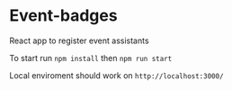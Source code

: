 # Event-badges
React app to register event assistants

To start run `npm install` then `npm run start`

Local enviroment should work on `http://localhost:3000/`

